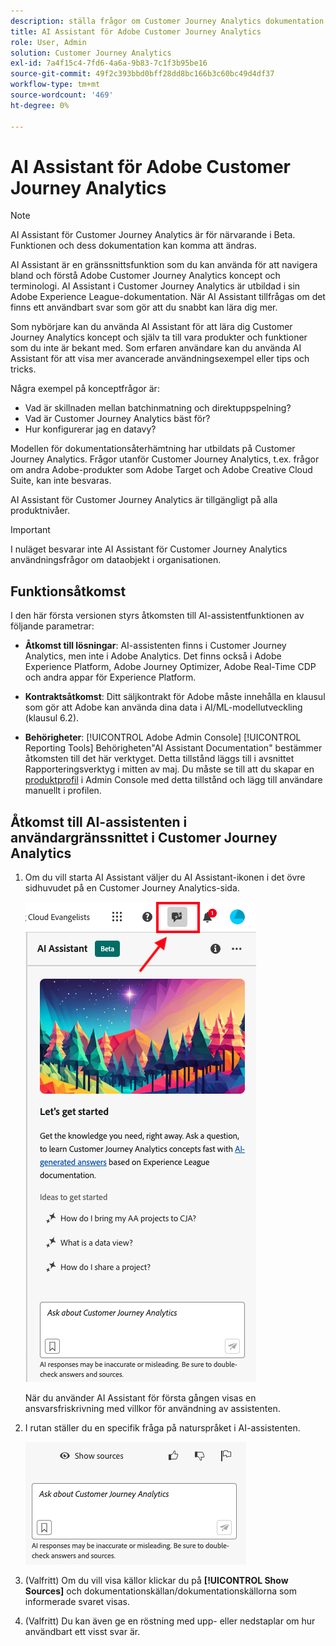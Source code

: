 ```yaml
---
description: ställa frågor om Customer Journey Analytics dokumentation
title: AI Assistant för Adobe Customer Journey Analytics
role: User, Admin
solution: Customer Journey Analytics
exl-id: 7a4f15c4-7fd6-4a6a-9b83-7c1f3b95be16
source-git-commit: 49f2c393bbd0bff28dd8bc166b3c60bc49d4df37
workflow-type: tm+mt
source-wordcount: '469'
ht-degree: 0%

---
```


# AI Assistant för Adobe Customer Journey Analytics

>[!NOTE]
>
>AI Assistant för Customer Journey Analytics är för närvarande i Beta. Funktionen och dess dokumentation kan komma att ändras.

AI Assistant är en gränssnittsfunktion som du kan använda för att navigera bland och förstå Adobe Customer Journey Analytics koncept och terminologi. AI Assistant i Customer Journey Analytics är utbildad i sin Adobe Experience League-dokumentation. När AI Assistant tillfrågas om det finns ett användbart svar som gör att du snabbt kan lära dig mer.

Som nybörjare kan du använda AI Assistant för att lära dig Customer Journey Analytics koncept och själv ta till vara produkter och funktioner som du inte är bekant med. Som erfaren användare kan du använda AI Assistant för att visa mer avancerade användningsexempel eller tips och tricks.

Några exempel på konceptfrågor är:

* Vad är skillnaden mellan batchinmatning och direktuppspelning?
* Vad är Customer Journey Analytics bäst för?
* Hur konfigurerar jag en datavy?

Modellen för dokumentationsåterhämtning har utbildats på Customer Journey Analytics. Frågor utanför Customer Journey Analytics, t.ex. frågor om andra Adobe-produkter som Adobe Target och Adobe Creative Cloud Suite, kan inte besvaras.

AI Assistant för Customer Journey Analytics är tillgängligt på alla produktnivåer.

>[!IMPORTANT]
>
>I nuläget besvarar inte AI Assistant för Customer Journey Analytics användningsfrågor om dataobjekt i organisationen.

## Funktionsåtkomst

I den här första versionen styrs åtkomsten till AI-assistentfunktionen av följande parametrar:

* **Åtkomst till lösningar**: AI-assistenten finns i Customer Journey Analytics, men inte i Adobe Analytics. Det finns också i Adobe Experience Platform, Adobe Journey Optimizer, Adobe Real-Time CDP och andra appar för Experience Platform.

* **Kontraktsåtkomst**: Ditt säljkontrakt för Adobe måste innehålla en klausul som gör att Adobe kan använda dina data i AI/ML-modellutveckling (klausul 6.2).

* **Behörigheter**: [!UICONTROL Adobe Admin Console] [!UICONTROL Reporting Tools] Behörigheten&quot;AI Assistant Documentation&quot; bestämmer åtkomsten till det här verktyget. Detta tillstånd läggs till i avsnittet Rapporteringsverktyg i mitten av maj. Du måste se till att du skapar en [produktprofil](https://helpx.adobe.com/enterprise/using/manage-product-profiles.html) i Admin Console med detta tillstånd och lägg till användare manuellt i profilen.

## Åtkomst till AI-assistenten i användargränssnittet i Customer Journey Analytics

1. Om du vill starta AI Assistant väljer du AI Assistant-ikonen i det övre sidhuvudet på en Customer Journey Analytics-sida.

   ![AI Assistant, ikon](assets/ai-asst1.png)

   När du använder AI Assistant för första gången visas en ansvarsfriskrivning med villkor för användning av assistenten.

1. I rutan ställer du en specifik fråga på naturspråket i AI-assistenten.

   ![Frågeruta](assets/ai-asst2.png)

1. (Valfritt) Om du vill visa källor klickar du på **[!UICONTROL Show Sources]** och dokumentationskällan/dokumentationskällorna som informerade svaret visas.

1. (Valfritt) Du kan även ge en röstning med upp- eller nedstaplar om hur användbart ett visst svar är.
